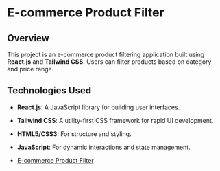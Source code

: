 # E-commerce Product Filter

## Overview
This project is an e-commerce product filtering application built using **React.js** and **Tailwind CSS**. Users can filter products based on category and price range.

## Technologies Used
- **React.js**: A JavaScript library for building user interfaces.
- **Tailwind CSS**: A utility-first CSS framework for rapid UI development.
- **HTML5/CSS3**: For structure and styling.
- **JavaScript**: For dynamic interactions and state management.


- [E-commerce Product Filter](https://reliable-longma-73f82d.netlify.app/)
